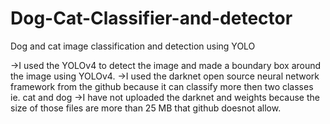 # Dog-Cat-Classifier-and-detector
Dog and cat image classification and detection using YOLO

->I used the YOLOv4 to detect the image and made a boundary box around the image using YOLOv4.
->I used the darknet open source neural network framework from the github because it can classify more then two classes ie. cat and dog
->I have not uploaded the darknet and weights because the size of those files are more than 25 MB that github doesnot allow.
